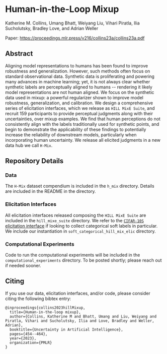 # Human-in-the-Loop Mixup

Katherine M. Collins, Umang Bhatt, Weiyang Liu, Vihari Piratla, Ilia Sucholutsky, Bradley Love, and Adrian Weller

Paper: https://proceedings.mlr.press/v216/collins23a/collins23a.pdf

## Abstract

Aligning model representations to humans has been found to improve robustness and generalization. However, such methods often focus on standard observational data. Synthetic data is proliferating and powering many advances in machine learning; yet, it is not always clear whether synthetic labels are perceptually aligned to humans -- rendering it likely model representations are not human aligned. We focus on the synthetic data used in mixup: a powerful regularizer shown to improve model robustness, generalization, and calibration. We design a comprehensive series of elicitation interfaces, which we release as `HILL MixE Suite`, and recruit 159 participants to provide perceptual judgments along with their uncertainties, over mixup examples. We find that human perceptions do not consistently align with the labels traditionally used for synthetic points, and begin to demonstrate the applicability of these findings to potentially increase the reliability of downstream models, particularly when incorporating human uncertainty. We release all elicited judgments in a new data hub we call `H-Mix`.

## Repository Details

### Data

The `H-Mix` dataset compendium is included in the `h_mix` directory. Details are included in the README in the directory.

### Elicitation Interfaces

All elicitation interfaces released composing the `HILL MixE Suite` are included in the `hill_mixe_suite` directory. We refer to the [`CIFAR-10S` elicitation interface](https://github.com/cambridge-mlg/cifar-10s/tree/master) if looking to collect categorical soft labels in particular. We include our instantiation in `soft_categorical_hill_mix_elic` directory.

### Computational Experiments

Code to run the computational experiments will be included in the `computational_experiments` directory. To be posted shortly; please reach out if needed sooner. 

## Citing

If you use our data, elicitation interfaces, and/or code, please consider citing the following bibtex entry:

```
@inproceedings{collins2023hillMixup,
  title={Human-in-the-loop mixup},
  author={Collins, Katherine M and Bhatt, Umang and Liu, Weiyang and Piratla, Vihari and Sucholutsky, Ilia and Love, Bradley and Weller, Adrian},
  booktitle={Uncertainty in Artificial Intelligence},
  pages={454--464},
  year={2023},
  organization={PMLR}
}

```
